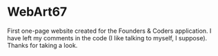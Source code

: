 # WebArt67
First one-page website created for the Founders & Coders application.
I have left my comments in the code (I like talking to myself, I suppose).
Thanks for taking a look.

